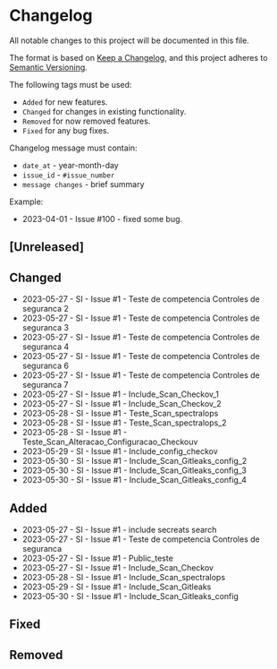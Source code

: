 # Changelog

All notable changes to this project will be documented in this file.

The format is based on [Keep a Changelog](https://keepachangelog.com/en/1.0.0/),
and this project adheres to [Semantic Versioning](https://semver.org/spec/v2.0.0.html).

The following tags must be used:

- `Added` for new features.
- `Changed` for changes in existing functionality.
- `Removed` for now removed features.
- `Fixed` for any bug fixes.

Changelog message must contain:

- `date_at` - year-month-day
- `issue_id` - `#issue_number`
- `message changes` - brief summary

Example:

- 2023-04-01 - Issue #100 - fixed some bug.

## [Unreleased]

## Changed
- 2023-05-27 - SI - Issue #1 - Teste de competencia Controles de seguranca 2
- 2023-05-27 - SI - Issue #1 - Teste de competencia Controles de seguranca 3
- 2023-05-27 - SI - Issue #1 - Teste de competencia Controles de seguranca 4
- 2023-05-27 - SI - Issue #1 - Teste de competencia Controles de seguranca 6
- 2023-05-27 - SI - Issue #1 - Teste de competencia Controles de seguranca 7
- 2023-05-27 - SI - Issue #1 - Include_Scan_Checkov_1
- 2023-05-27 - SI - Issue #1 - Include_Scan_Checkov_2
- 2023-05-28 - SI - Issue #1 - Teste_Scan_spectralops
- 2023-05-28 - SI - Issue #1 - Teste_Scan_spectralops_2
- 2023-05-28 - SI - Issue #1 - Teste_Scan_Alteracao_Configuracao_Checkouv
- 2023-05-29 - SI - Issue #1 - Include_config_checkov
- 2023-05-30 - SI - Issue #1 - Include_Scan_Gitleaks_config_2
- 2023-05-30 - SI - Issue #1 - Include_Scan_Gitleaks_config_3
- 2023-05-30 - SI - Issue #1 - Include_Scan_Gitleaks_config_4

## Added
- 2023-05-27 - SI - Issue #1 - include secreats search
- 2023-05-27 - SI - Issue #1 - Teste de competencia Controles de seguranca
- 2023-05-27 - SI - Issue #1 - Public_teste
- 2023-05-27 - SI - Issue #1 - Include_Scan_Checkov
- 2023-05-28 - SI - Issue #1 - Include_Scan_spectralops
- 2023-05-29 - SI - Issue #1 - Include_Scan_Gitleaks
- 2023-05-30 - SI - Issue #1 - Include_Scan_Gitleaks_config


## Fixed

## Removed